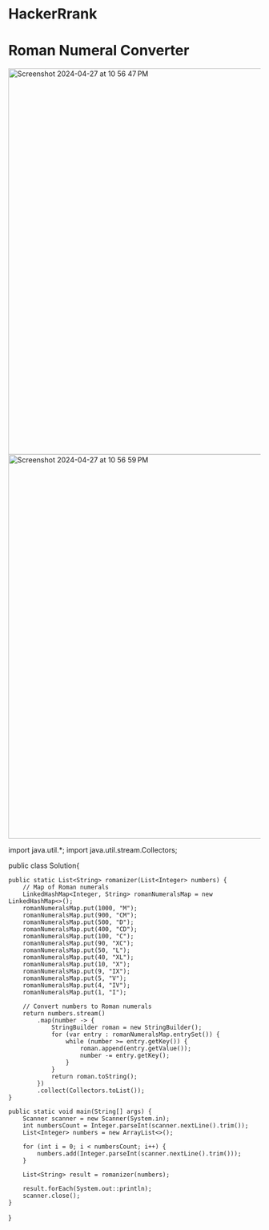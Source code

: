 # HackerRrank
# Roman Numeral Converter
<img width="771" alt="Screenshot 2024-04-27 at 10 56 47 PM" src="https://github.com/aliabuali/HackerRrank/assets/48154810/b21f8f07-0c02-4184-8b7c-3d1c0b629f3b">
<img width="767" alt="Screenshot 2024-04-27 at 10 56 59 PM" src="https://github.com/aliabuali/HackerRrank/assets/48154810/722dd8e4-7f9b-43dc-b30d-71193fcf583c">

import java.util.*;
import java.util.stream.Collectors;

public class Solution{

    public static List<String> romanizer(List<Integer> numbers) {
        // Map of Roman numerals
        LinkedHashMap<Integer, String> romanNumeralsMap = new LinkedHashMap<>();
        romanNumeralsMap.put(1000, "M");
        romanNumeralsMap.put(900, "CM");
        romanNumeralsMap.put(500, "D");
        romanNumeralsMap.put(400, "CD");
        romanNumeralsMap.put(100, "C");
        romanNumeralsMap.put(90, "XC");
        romanNumeralsMap.put(50, "L");
        romanNumeralsMap.put(40, "XL");
        romanNumeralsMap.put(10, "X");
        romanNumeralsMap.put(9, "IX");
        romanNumeralsMap.put(5, "V");
        romanNumeralsMap.put(4, "IV");
        romanNumeralsMap.put(1, "I");

        // Convert numbers to Roman numerals
        return numbers.stream()
            .map(number -> {
                StringBuilder roman = new StringBuilder();
                for (var entry : romanNumeralsMap.entrySet()) {
                    while (number >= entry.getKey()) {
                        roman.append(entry.getValue());
                        number -= entry.getKey();
                    }
                }
                return roman.toString();
            })
            .collect(Collectors.toList());
    }

    public static void main(String[] args) {
        Scanner scanner = new Scanner(System.in);
        int numbersCount = Integer.parseInt(scanner.nextLine().trim());
        List<Integer> numbers = new ArrayList<>();

        for (int i = 0; i < numbersCount; i++) {
            numbers.add(Integer.parseInt(scanner.nextLine().trim()));
        }

        List<String> result = romanizer(numbers);

        result.forEach(System.out::println);
        scanner.close();
    }
}
